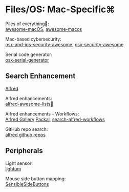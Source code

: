 # Files/OS: Mac-Specific⌘

Piles of everything💩:  
[awesome-macOS](https://github.com/iCHAIT/awesome-macOS),
[awesome-macos](https://github.com/phmullins/awesome-macos)

Mac-based cybersecurity:  
[osx-and-ios-security-awesome](https://github.com/ashishb/osx-and-ios-security-awesome),
[osx-security-awesome](https://github.com/kai5263499/osx-security-awesome)

Serial code generator:  
[osx-serial-generator](https://github.com/sickcodes/osx-serial-generator)

## Search Enhancement

[Alfred](https://www.alfredapp.com/)

Alfred enhancements:  
[alfred-awesome-lists💩](https://github.com/nikitavoloboev/alfred-awesome-lists)

Alfred enhancements - Workflows:  
[Alfred Gallery](https://alfred.app/)
[Packal](https://www.packal.org/),
[search-alfred-workflows](https://github.com/Acidham/search-alfred-workflows)

GitHub repo search:  
[alfred github repos](https://github.com/edgarjs/alfred-github-repos)

## Peripherals

Light sensor:  
[lightum](https://github.com/poliva/lightum)

Mouse side button mapping:  
[SensibleSideButtons](https://sensible-side-buttons.archagon.net/)
